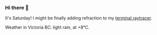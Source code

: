 ### Hi there :wave:

It's Saturday! I might be finally adding refraction to my [terminal raytracer](https://github.com/bewuethr/bash-raytracer).

Weather in Victoria BC: light rain, at +8°C.
